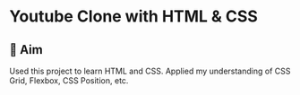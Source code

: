 # Youtube Clone with HTML & CSS

## :dart: Aim
Used this project to learn HTML and CSS. Applied my understanding of CSS Grid, Flexbox, CSS Position, etc.
